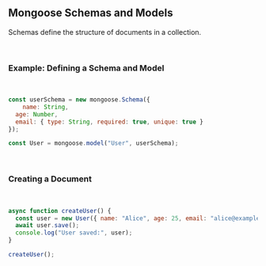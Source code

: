 ## Mongoose Schemas and Models

Schemas define the structure of documents in a collection.

&nbsp;
### Example: Defining a Schema and Model
&nbsp;

```js
const userSchema = new mongoose.Schema({
    name: String,
  age: Number,
  email: { type: String, required: true, unique: true }
});

const User = mongoose.model("User", userSchema);
```

&nbsp;
### Creating a Document
&nbsp;

```javascript
async function createUser() {
  const user = new User({ name: "Alice", age: 25, email: "alice@example.com" });
  await user.save();
  console.log("User saved:", user);
}

createUser();
```